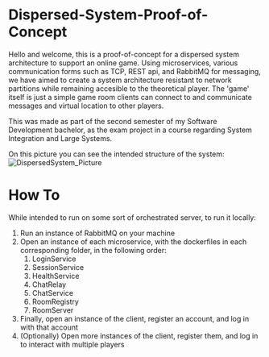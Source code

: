 # Dispersed-System-Proof-of-Concept
Hello and welcome, this is a proof-of-concept for a dispersed system architecture to support an online game. Using microservices, various communication forms such as TCP, REST api, and RabbitMQ for messaging, we have aimed to create a system architecture resistant to network partitions while remaining accesible to the theoretical player. The 'game' itself is just a simple game room clients can connect to and communicate messages and virtual location to other players.

This was made as part of the second semester of my Software Development bachelor, as the exam project in a course regarding System Integration and Large Systems.

On this picture you can see the intended structure of the system:
![DispersedSystem_Picture](https://github.com/user-attachments/assets/dae724bd-b224-44f1-92c5-db4afc9746dd)

# How To
While intended to run on some sort of orchestrated server, to run it locally:
1. Run an instance of RabbitMQ on your machine
2. Open an instance of each microservice, with the dockerfiles in each corresponding folder, in the following order:
    1. LoginService
    2. SessionService
    3. HealthService
    4. ChatRelay
    5. ChatService
    6. RoomRegistry
    7. RoomServer
3. Finally, open an instance of the client, register an account, and log in with that account
4. (Optionally) Open more instances of the client, register them, and log in to interact with multiple players
